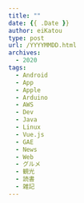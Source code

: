 ```yaml
---
title: ""
date: {{ .Date }}
author: eiKatou
type: post
url: /YYYYMMDD.html
archives:
  - 2020
tags:
  - Android
  - App
  - Apple
  - Arduino
  - AWS 
  - Dev
  - Java
  - Linux
  - Vue.js
  - GAE
  - News
  - Web
  - グルメ
  - 観光
  - 読書
  - 雑記
---
```



<!--more-->
